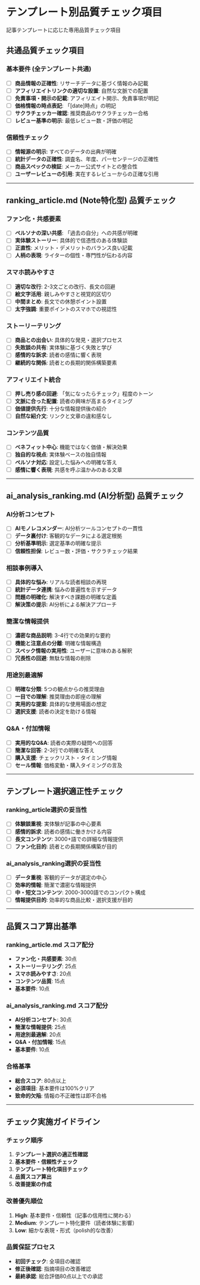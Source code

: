 # テンプレート別品質チェック項目

記事テンプレートに応じた専用品質チェック項目

## 共通品質チェック項目

### 基本要件 (全テンプレート共通)
- [ ] **商品情報の正確性**: リサーチデータに基づく情報のみ記載
- [ ] **アフィリエイトリンクの適切な設置**: 自然な文脈での配置
- [ ] **免責事項・開示の記載**: アフィリエイト開示、免責事項が明記
- [ ] **価格情報の時点表記**: 「[date]時点」の明記
- [ ] **サクラチェッカー確認**: 推奨商品のサクラチェッカー合格
- [ ] **レビュー基準の明示**: 最低レビュー数・評価の明記

### 信頼性チェック
- [ ] **情報源の明示**: すべてのデータの出典が明確
- [ ] **統計データの正確性**: 調査名、年度、パーセンテージの正確性
- [ ] **商品スペックの検証**: メーカー公式サイトとの整合性
- [ ] **ユーザーレビューの引用**: 実在するレビューからの正確な引用

---

## ranking_article.md (Note特化型) 品質チェック

### ファン化・共感要素
- [ ] **ペルソナの深い共感**: 「過去の自分」への共感が明確
- [ ] **実体験ストーリー**: 具体的で信憑性のある体験談
- [ ] **正直性**: メリット・デメリットのバランス良い記載
- [ ] **人柄の表現**: ライターの個性・専門性が伝わる内容

### スマホ読みやすさ
- [ ] **適切な改行**: 2-3文ごとの改行、長文の回避
- [ ] **絵文字活用**: 親しみやすさと視覚的区切り
- [ ] **中間まとめ**: 長文での休憩ポイント設置
- [ ] **太字強調**: 重要ポイントのスマホでの視認性

### ストーリーテリング
- [ ] **商品との出会い**: 具体的な発見・選択プロセス
- [ ] **失敗談の共有**: 実体験に基づく失敗と学び
- [ ] **感情的な訴求**: 読者の感情に響く表現
- [ ] **継続的な関係**: 読者との長期的関係構築要素

### アフィリエイト統合
- [ ] **押し売り感の回避**: 「気になったらチェック」程度のトーン
- [ ] **文脈に合った配置**: 読者の興味が高まるタイミング
- [ ] **価値提供先行**: 十分な情報提供後の紹介
- [ ] **自然な紹介文**: リンクと文章の違和感なし

### コンテンツ品質
- [ ] **ベネフィット中心**: 機能ではなく価値・解決効果
- [ ] **独自的な視点**: 実体験ベースの独自情報
- [ ] **ペルソナ対応**: 設定した悩みへの明確な答え
- [ ] **感情に響く表現**: 共感を呼ぶ温かみのある文章

---

## ai_analysis_ranking.md (AI分析型) 品質チェック

### AI分析コンセプト
- [ ] **AIモノレコメンダー**: AI分析ツールコンセプトの一貫性
- [ ] **データ裏付け**: 客観的なデータによる選定根拠
- [ ] **分析基準明示**: 選定基準の明確な提示
- [ ] **信頼性担保**: レビュー数・評価・サクラチェック結果

### 相談事例導入
- [ ] **具体的な悩み**: リアルな読者相談の再現
- [ ] **統計データ連携**: 悩みの普遍性を示すデータ
- [ ] **問題の明確化**: 解決すべき課題の明確な定義
- [ ] **解決策の提示**: AI分析による解決アプローチ

### 簡潔な情報提供
- [ ] **濃密な商品説明**: 3-4行での効果的な要約
- [ ] **機能と注意点の分離**: 明確な情報構造
- [ ] **スペック情報の実用性**: ユーザーに意味のある解釈
- [ ] **冗長性の回避**: 無駄な情報の削除

### 用途別最適解
- [ ] **明確な分類**: 5つの観点からの推奨理由
- [ ] **一目での理解**: 推奨理由の即座の理解
- [ ] **実用的な提案**: 具体的な使用場面の想定
- [ ] **選択支援**: 読者の決定を助ける情報

### Q&A・付加情報
- [ ] **実用的なQ&A**: 読者の実際の疑問への回答
- [ ] **簡潔な回答**: 2-3行での明確な答え
- [ ] **購入支援**: チェックリスト・タイミング情報
- [ ] **セール情報**: 価格変動・購入タイミングの言及

---

## テンプレート選択適正性チェック

### ranking_article選択の妥当性
- [ ] **体験談重視**: 実体験が記事の中心要素
- [ ] **感情的訴求**: 読者の感情に働きかける内容
- [ ] **長文コンテンツ**: 3000+語での詳細な情報提供
- [ ] **ファン化目的**: 読者との長期関係構築が目的

### ai_analysis_ranking選択の妥当性  
- [ ] **データ重視**: 客観的データが選定の中心
- [ ] **効率的情報**: 簡潔で濃密な情報提供
- [ ] **中・短文コンテンツ**: 2000-3000語でのコンパクト構成
- [ ] **情報提供目的**: 効率的な商品比較・選択支援が目的

---

## 品質スコア算出基準

### ranking_article.md スコア配分
- **ファン化・共感要素**: 30点
- **ストーリーテリング**: 25点  
- **スマホ読みやすさ**: 20点
- **コンテンツ品質**: 15点
- **基本要件**: 10点

### ai_analysis_ranking.md スコア配分
- **AI分析コンセプト**: 30点
- **簡潔な情報提供**: 25点
- **用途別最適解**: 20点
- **Q&A・付加情報**: 15点
- **基本要件**: 10点

### 合格基準
- **総合スコア**: 80点以上
- **必須項目**: 基本要件は100%クリア
- **致命的欠陥**: 情報の不正確性は即不合格

---

## チェック実施ガイドライン

### チェック順序
1. **テンプレート選択の適正性確認**
2. **基本要件・信頼性チェック**  
3. **テンプレート特化項目チェック**
4. **品質スコア算出**
5. **改善提案の作成**

### 改善優先順位
1. **High**: 基本要件・信頼性（記事の信用性に関わる）
2. **Medium**: テンプレート特化要件（読者体験に影響）
3. **Low**: 細かな表現・形式（polish的な改善）

### 品質保証プロセス
- **初回チェック**: 全項目の確認
- **修正後確認**: 指摘項目の改善確認
- **最終承認**: 総合評価80点以上での承認